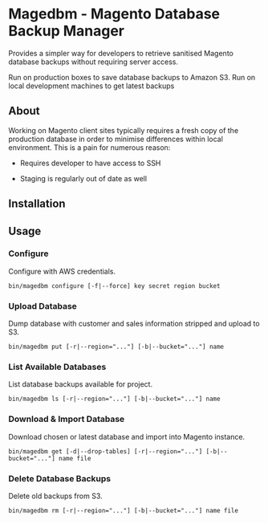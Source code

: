 # Magedbm - Magento Database Backup Manager

Provides a simpler way for developers to retrieve sanitised Magento database backups without requiring server access.

Run on production boxes to save database backups to Amazon S3.
Run on local development machines to get latest backups

## About

Working on Magento client sites typically requires a fresh copy of the production database in order to minimise differences
within local environment.  This is a pain for numerous reason:

- Requires developer to have access to SSH

- Staging is regularly out of date as well 


## Installation



## Usage

### Configure

Configure with AWS credentials. 

`bin/magedbm configure [-f|--force] key secret region bucket`

### Upload Database

Dump database with customer and sales information stripped and upload to S3.

`bin/magedbm put [-r|--region="..."] [-b|--bucket="..."] name`

### List Available Databases

List database backups available for project.

`bin/magedbm ls [-r|--region="..."] [-b|--bucket="..."] name`

### Download & Import Database

Download chosen or latest database and import into Magento instance.

`bin/magedbm get [-d|--drop-tables] [-r|--region="..."] [-b|--bucket="..."] name file`

### Delete Database Backups

Delete old backups from S3.

`bin/magedbm rm [-r|--region="..."] [-b|--bucket="..."] name file`